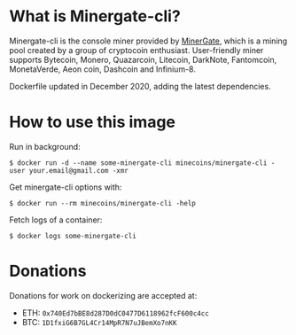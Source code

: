 # What is Minergate-cli?

Minergate-cli is the console miner provided by [MinerGate](https://www.minergate.com), which is a mining pool created by a group of cryptocoin enthusiast. User-friendly miner supports Bytecoin, Monero, Quazarcoin, Litecoin, DarkNote, Fantomcoin, MonetaVerde, Aeon coin, Dashcoin and Infinium-8.

Dockerfile updated in December 2020, adding the latest dependencies.

# How to use this image

Run in background:

```console
$ docker run -d --name some-minergate-cli minecoins/minergate-cli -user your.email@gmail.com -xmr
```

Get minergate-cli options with:

```console
$ docker run --rm minecoins/minergate-cli -help
```

Fetch logs of a container:

```console
$ docker logs some-minergate-cli
```

# Donations

Donations for work on dockerizing are accepted at:

- ETH: `0x740Ed7bBE8d287D0dC0477D6118962fcF600c4cc`
- BTC: `1D1fxiG6B7GL4Cr14MpR7N7uJBemXo7nKK`
